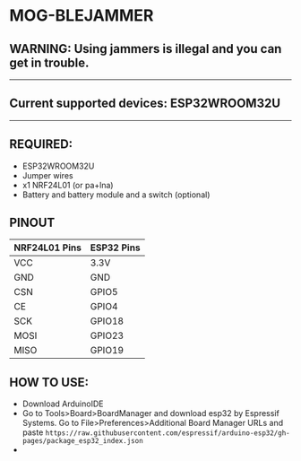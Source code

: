 # MOG-BLEJAMMER

## WARNING: Using jammers is illegal and you can get in trouble.

---

## Current supported devices: ESP32WROOM32U

---

## REQUIRED:
- ESP32WROOM32U
- Jumper wires
- x1 NRF24L01 (or pa+lna)
- Battery and battery module and a switch (optional)

## PINOUT

| NRF24L01 Pins | ESP32 Pins |
|--------------|-----------|
| VCC          | 3.3V      |
| GND          | GND       |
| CSN          | GPIO5     |
| CE           | GPIO4     |
| SCK          | GPIO18    |
| MOSI         | GPIO23    |
| MISO         | GPIO19    |

## HOW TO USE:

- Download ArduinoIDE
- Go to Tools>Board>BoardManager and download esp32 by Espressif Systems. Go to File>Preferences>Additional Board Manager URLs and paste ``https://raw.githubusercontent.com/espressif/arduino-esp32/gh-pages/package_esp32_index.json``
- 
